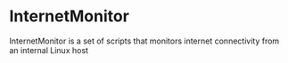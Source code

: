 # InternetMonitor
InternetMonitor is a set of scripts that monitors internet connectivity from an internal Linux host
